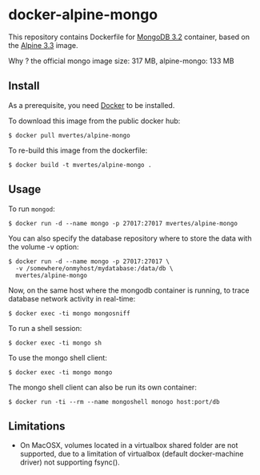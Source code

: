 # docker-alpine-mongo

This repository contains Dockerfile for [MongoDB 3.2](https://www.mongodb.org)
container, based on the [Alpine 3.3](https://hub.docker.com/_/alpine/) image.

Why ? the official mongo image size: 317 MB, alpine-mongo: 133 MB

## Install

As a prerequisite, you need [Docker](https://docker.com) to be installed.

To download this image from the public docker hub:

	$ docker pull mvertes/alpine-mongo

To re-build this image from the dockerfile:

	$ docker build -t mvertes/alpine-mongo .

## Usage

To run `mongod`:

	$ docker run -d --name mongo -p 27017:27017 mvertes/alpine-mongo

You can also specify the database repository where to store the data
with the volume -v option:

    $ docker run -d --name mongo -p 27017:27017 \
	  -v /somewhere/onmyhost/mydatabase:/data/db \
	  mvertes/alpine-mongo

Now, on the same host where the mongodb container is running, to trace
database network activity in real-time:

	$ docker exec -ti mongo mongosniff

To run a shell session:

    $ docker exec -ti mongo sh

To use the mongo shell client:

	$ docker exec -ti mongo mongo

The mongo shell client can also be run its own container: 

	$ docker run -ti --rm --name mongoshell monogo host:port/db

## Limitations

- On MacOSX, volumes located in a virtualbox shared folder are not
  supported, due to a limitation of virtualbox (default docker-machine
  driver) not supporting fsync().